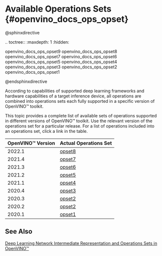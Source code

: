 # Available Operations Sets {#openvino_docs_ops_opset}

@sphinxdirective

.. toctree::
   :maxdepth: 1
   :hidden:

   openvino_docs_ops_opset9
   openvino_docs_ops_opset8
   openvino_docs_ops_opset7
   openvino_docs_ops_opset6
   openvino_docs_ops_opset5
   openvino_docs_ops_opset4
   openvino_docs_ops_opset3
   openvino_docs_ops_opset2
   openvino_docs_ops_opset1

@endsphinxdirective

According to capabilities of supported deep learning frameworks and hardware capabilities of a target inference device, all operations are combined into operations sets each fully supported in a specific version of OpenVINO™ toolkit.

This topic provides a complete list of available sets of operations supported in different versions of OpenVINO™ toolkit. Use the relevant version of the operations set for a particular release. For a list of operations included into an operations set, click a link in the table.

| OpenVINO™ Version | Actual Operations Set            |
| :---------------- | :------------------------------- |
| 2022.1            | [opset8](opset8.md)   |
| 2021.4            | [opset7](opset7.md)   |
| 2021.3            | [opset6](opset6.md)   |
| 2021.2            | [opset5](opset5.md)   |
| 2021.1            | [opset4](opset4.md)   |
| 2020.4            | [opset3](opset3.md)   |
| 2020.3            | [opset2](opset2.md)   |
| 2020.2            | [opset2](opset2.md)   |
| 2020.1            | [opset1](opset1.md)   |

## See Also
[Deep Learning Network Intermediate Representation and Operations Sets in OpenVINO™](../MO_DG/IR_and_opsets.md)
